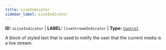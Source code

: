 ```yaml
---
title: LiveIndicator
sidebar_label: LiveIndicator
---
```


**ID:** `vLiveIndicator` | **LABEL:** `liveStreamIndicator` | **Type:** [`Control`](./control-interface.md)

A block of styled text that is used to notify the user that the current media is a live stream.
